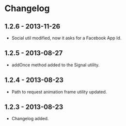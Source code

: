 # Changelog

## 1.2.6 - 2013-11-26

- Social util modified, now it asks for a Facebook App Id.

## 1.2.5 - 2013-08-27

- addOnce method added to the Signal utility.

## 1.2.4 - 2013-08-23

- Path to request animation frame utility updated.

## 1.2.3 - 2013-08-23

- Changelog added.

